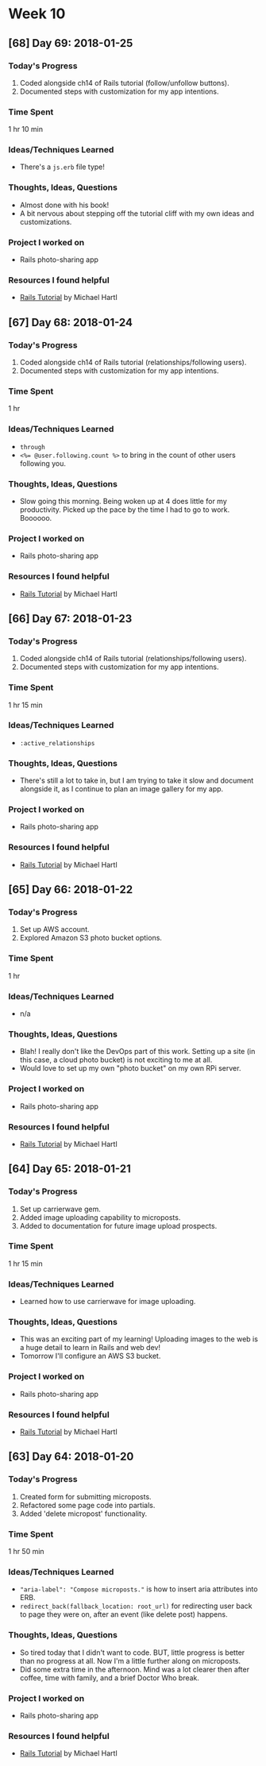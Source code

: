 # Week 10

## [68] Day 69: 2018-01-25

### Today's Progress

1. Coded alongside ch14 of Rails tutorial (follow/unfollow buttons).
2. Documented steps with customization for my app intentions.

### Time Spent

1 hr 10 min

### Ideas/Techniques Learned

- There's a `js.erb` file type!

### Thoughts, Ideas, Questions

- Almost done with his book!
- A bit nervous about stepping off the tutorial cliff with my own ideas and customizations.

### Project I worked on

- Rails photo-sharing app

### Resources I found helpful

- [Rails Tutorial](https://www.railstutorial.org/book/) by Michael Hartl


## [67] Day 68: 2018-01-24

### Today's Progress

1. Coded alongside ch14 of Rails tutorial (relationships/following users).
2. Documented steps with customization for my app intentions.

### Time Spent

1 hr

### Ideas/Techniques Learned

- `through`
- `<%= @user.following.count %>` to bring in the count of other users following you.

### Thoughts, Ideas, Questions

- Slow going this morning. Being woken up at 4 does little for my productivity. Picked up the pace by the time I had to go to work. Boooooo.

### Project I worked on

- Rails photo-sharing app

### Resources I found helpful

- [Rails Tutorial](https://www.railstutorial.org/book/) by Michael Hartl

## [66] Day 67: 2018-01-23

### Today's Progress

1. Coded alongside ch14 of Rails tutorial (relationships/following users).
2. Documented steps with customization for my app intentions.

### Time Spent

1 hr 15 min

### Ideas/Techniques Learned

- `:active_relationships`

### Thoughts, Ideas, Questions

- There's still a lot to take in, but I am trying to take it slow and document alongside it, as I continue to plan an image gallery for my app.

### Project I worked on

- Rails photo-sharing app

### Resources I found helpful

- [Rails Tutorial](https://www.railstutorial.org/book/) by Michael Hartl

## [65] Day 66: 2018-01-22

### Today's Progress

1. Set up AWS account.
2. Explored Amazon S3 photo bucket options.

### Time Spent

1 hr

### Ideas/Techniques Learned

- n/a

### Thoughts, Ideas, Questions

- Blah! I really don't like the DevOps part of this work. Setting up a site (in this case, a cloud photo bucket) is not exciting to me at all.
- Would love to set up my own "photo bucket" on my own RPi server.

### Project I worked on

- Rails photo-sharing app

### Resources I found helpful

- [Rails Tutorial](https://www.railstutorial.org/book/) by Michael Hartl

## [64] Day 65: 2018-01-21

### Today's Progress

1. Set up carrierwave gem.
2. Added image uploading capability to microposts.
3. Added to documentation for future image upload prospects.

### Time Spent

1 hr 15 min

### Ideas/Techniques Learned

- Learned how to use carrierwave for image uploading.

### Thoughts, Ideas, Questions

- This was an exciting part of my learning! Uploading images to the web is a huge detail to learn in Rails and web dev!
- Tomorrow I'll configure an AWS S3 bucket.

### Project I worked on

- Rails photo-sharing app

### Resources I found helpful

- [Rails Tutorial](https://www.railstutorial.org/book/) by Michael Hartl

## [63] Day 64: 2018-01-20

### Today's Progress

1. Created form for submitting microposts.
2. Refactored some page code into partials.
3. Added 'delete micropost' functionality.

### Time Spent

1 hr 50 min

### Ideas/Techniques Learned

- `"aria-label": "Compose microposts."` is how to insert aria attributes into ERB.
- `redirect_back(fallback_location: root_url)` for redirecting user back to page they were on, after an event (like delete post) happens.

### Thoughts, Ideas, Questions

- So tired today that I didn't want to code. BUT, little progress is better than no progress at all. Now I'm a little further along on microposts.
- Did some extra time in the afternoon. Mind was a lot clearer then after coffee, time with family, and a brief Doctor Who break.

### Project I worked on

- Rails photo-sharing app

### Resources I found helpful

- [Rails Tutorial](https://www.railstutorial.org/book/) by Michael Hartl
